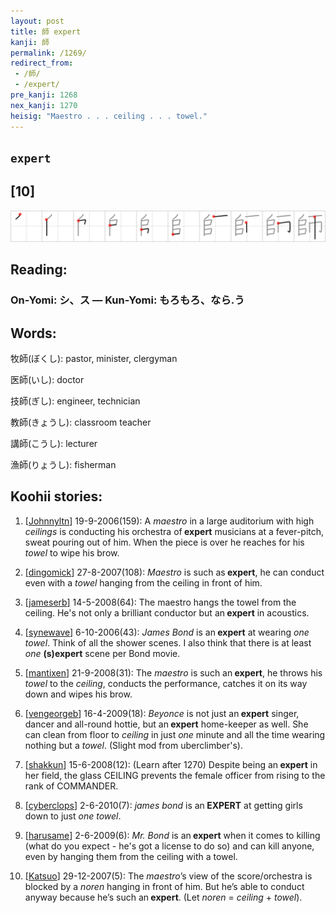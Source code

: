 ```yaml
---
layout: post
title: 師 expert
kanji: 師
permalink: /1269/
redirect_from:
 - /師/
 - /expert/
pre_kanji: 1268
nex_kanji: 1270
heisig: "Maestro . . . ceiling . . . towel."
---
```


## `expert`

## [10]

<div class="stroke"><img src="../images/E5B8AB.png" /></div>

## Reading:

### On-Yomi: シ、ス &mdash; Kun-Yomi: もろもろ、なら.う

## Words:

牧師(ぼくし): pastor, minister, clergyman

医師(いし): doctor

技師(ぎし): engineer, technician

教師(きょうし): classroom teacher

講師(こうし): lecturer

漁師(りょうし): fisherman

## Koohii stories:

1) [<a href="http://kanji.koohii.com/profile/Johnnyltn">Johnnyltn</a>] 19-9-2006(159): A <em>maestro</em> in a large auditorium with high <em>ceilings</em> is conducting his orchestra of<strong> expert</strong> musicians at a fever-pitch, sweat pouring out of him. When the piece is over he reaches for his <em>towel</em> to wipe his brow. 

2) [<a href="http://kanji.koohii.com/profile/dingomick">dingomick</a>] 27-8-2007(108): <em>Maestro</em> is such as<strong> expert</strong>, he can conduct even with a <em>towel</em> hanging from the ceiling in front of him. 

3) [<a href="http://kanji.koohii.com/profile/jameserb">jameserb</a>] 14-5-2008(64): The maestro hangs the towel from the ceiling. He&#039;s not only a brilliant conductor but an<strong> expert</strong> in acoustics. 

4) [<a href="http://kanji.koohii.com/profile/synewave">synewave</a>] 6-10-2006(43): <em>James Bond</em> is an<strong> expert</strong> at wearing <em>one towel</em>. Think of all the shower scenes. I also think that there is at least <em>one</em> <strong>(s)expert</strong> scene per Bond movie. 

5) [<a href="http://kanji.koohii.com/profile/mantixen">mantixen</a>] 21-9-2008(31): The <em>maestro</em> is such an<strong> expert</strong>, he throws his <em>towel</em> to the <em>ceiling</em>, conducts the performance, catches it on its way down and wipes his brow. 

6) [<a href="http://kanji.koohii.com/profile/vengeorgeb">vengeorgeb</a>] 16-4-2009(18): <em>Beyonce</em> is not just an<strong> expert</strong> singer, dancer and all-round hottie, but an<strong> expert</strong> home-keeper as well. She can clean from floor to <em>ceiling</em> in just <em>one</em> minute and all the time wearing nothing but a <em>towel</em>. (Slight mod from uberclimber&#039;s). 

7) [<a href="http://kanji.koohii.com/profile/shakkun">shakkun</a>] 15-6-2008(12): (Learn after 1270) Despite being an<strong> expert</strong> in her field, the glass CEILING prevents the female officer from rising to the rank of COMMANDER. 

8) [<a href="http://kanji.koohii.com/profile/cyberclops">cyberclops</a>] 2-6-2010(7): <em>james bond</em> is an<strong> EXPERT</strong> at getting girls down to just <em>one towel</em>. 

9) [<a href="http://kanji.koohii.com/profile/harusame">harusame</a>] 2-6-2009(6): <em>Mr. Bond</em> is an<strong> expert</strong> when it comes to killing (what do you expect - he&#039;s got a license to do so) and can kill anyone, even by hanging them from the ceiling with a towel. 

10) [<a href="http://kanji.koohii.com/profile/Katsuo">Katsuo</a>] 29-12-2007(5): The <em>maestro</em>’s view of the score/orchestra is blocked by a <em>noren</em> hanging in front of him. But he’s able to conduct anyway because he’s such an<strong> expert</strong>. (Let <em>noren</em> = <em>ceiling</em> + <em>towel</em>). 
